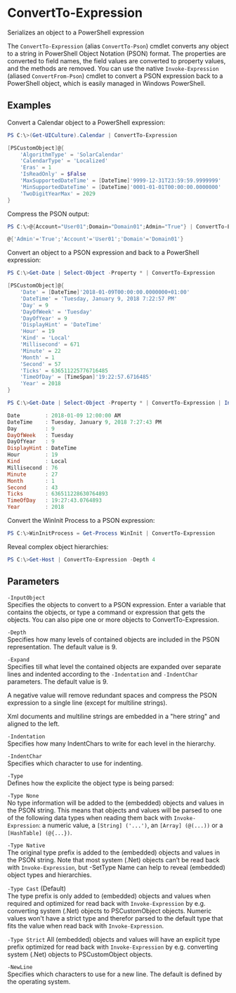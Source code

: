 # ConvertTo-Expression
Serializes an object to a PowerShell expression

The `ConvertTo-Expression` (alias `ConvertTo-Pson`) cmdlet converts any object to a
string in PowerShell Object Notation (PSON) format. The properties are converted
to field names, the field values are converted to property values, and the methods
are removed. You can  use the native `Invoke-Expression` (aliased `ConvertFrom-Pson`)
cmdlet to convert a PSON expression back to a PowerShell object, which is easily
managed in Windows PowerShell.

## Examples

Convert a Calendar object to a PowerShell expression:

```powershell
PS C:\>(Get-UICulture).Calendar | ConvertTo-Expression

[PSCustomObject]@{
	'AlgorithmType' = 'SolarCalendar'
	'CalendarType' = 'Localized'
	'Eras' = 1
	'IsReadOnly' = $False
	'MaxSupportedDateTime' = [DateTime]'9999-12-31T23:59:59.9999999'
	'MinSupportedDateTime' = [DateTime]'0001-01-01T00:00:00.0000000'
	'TwoDigitYearMax' = 2029
}
```
Compress the PSON output:

```powershell
PS C:\>@{Account="User01";Domain="Domain01";Admin="True"} | ConvertTo-Expression -Expand -1	

@{'Admin'='True';'Account'='User01';'Domain'='Domain01'}
```

Convert an object to a PSON expression and back to a PowerShell expression:

```powershell
PS C:\>Get-Date | Select-Object -Property * | ConvertTo-Expression

[PSCustomObject]@{
	'Date' = [DateTime]'2018-01-09T00:00:00.0000000+01:00'
	'DateTime' = 'Tuesday, January 9, 2018 7:22:57 PM'
	'Day' = 9
	'DayOfWeek' = 'Tuesday'
	'DayOfYear' = 9
	'DisplayHint' = 'DateTime'
	'Hour' = 19
	'Kind' = 'Local'
	'Millisecond' = 671
	'Minute' = 22
	'Month' = 1
	'Second' = 57
	'Ticks' = 636511225776716485
	'TimeOfDay' = [TimeSpan]'19:22:57.6716485'
	'Year' = 2018
}

PS C:\>Get-Date | Select-Object -Property * | ConvertTo-Expression | Invoke-Expression

Date        : 2018-01-09 12:00:00 AM
DateTime    : Tuesday, January 9, 2018 7:27:43 PM
Day         : 9
DayOfWeek   : Tuesday
DayOfYear   : 9
DisplayHint : DateTime
Hour        : 19
Kind        : Local
Millisecond : 76
Minute      : 27
Month       : 1
Second      : 43
Ticks       : 636511228630764893
TimeOfDay   : 19:27:43.0764893
Year        : 2018
```

Convert the WinInit Process to a PSON expression:

```powershell
PS C:\>WinInitProcess = Get-Process WinInit | ConvertTo-Expression
```
Reveal complex object hierarchies:

```powershell
PS C:\>Get-Host | ConvertTo-Expression -Depth 4
```

## Parameters 

`-InputObject`  
Specifies the objects to convert to a PSON expression. Enter a variable that
contains the objects, or type a command or expression that gets the objects.
You can also pipe one or more objects to ConvertTo-Expression.

`-Depth`  
Specifies how many levels of contained objects are included in the PSON
representation. The default value is 9.

`-Expand`  
Specifies till what level the contained objects are expanded over separate lines
and indented according to the `-Indentation` and `-IndentChar` parameters.
The default value is 9.

A negative value will remove redundant spaces and compress the PSON expression to
a single line (except for multiline strings).

Xml documents and multiline strings are embedded in a "here string" and aligned
to the left.

`-Indentation`  
Specifies how many IndentChars to write for each level in the hierarchy.

`-IndentChar`  
Specifies which character to use for indenting.

`-Type`  
Defines how the explicite the object type is being parsed:

`-Type None`  
No type information will be added to the (embedded) objects and values in
the PSON string. This means that objects and values will be parsed to one
of the following data types when reading them back with `Invoke-Expression`:
a numeric value, a `[String] ('...')`, an `[Array] (@(...))` or a
`[HashTable] (@{...})`.

`-Type Native`  
The original type prefix is added to the (embedded) objects and values in
the PSON string. Note that most system (.Net) objects can’t be read back
with `Invoke-Expression`, but -SetType Name can help to reveal (embedded)
object types and hierarchies.

`-Type Cast` (Default)  
The type prefix is only added to (embedded) objects and values when required
and optimized for read back with `Invoke-Expression` by e.g. converting system
(.Net) objects to PSCustomObject objects. Numeric values won't have a strict
type and therefor parsed to the default type that fits the value when read
back with `Invoke-Expression`.

`-Type Strict`
All (embedded) objects and values will have an explicit type prefix optimized
for read back with `Invoke-Expression` by e.g. converting system (.Net)
objects to PSCustomObject objects.

`-NewLine`  
Specifies which characters to use for a new line. The default is defined by
the operating system.

